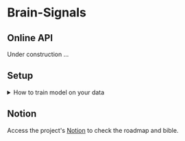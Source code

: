 
# Brain-Signals

## Online API

Under construction ...

## Setup

<details>
  <summary>How to train model on your data</summary>
<br/>

Please follow this guidelines to setup everything you need after you cloned the project.

### Create the virtualenv

```
pyenv virtualenv brain-signals && pyenv local brain-signals
```
### Environment Variables

Create a `.envrc` file the write `dotenv` in it

Create a `.env` file then add this variables :

`DATASETS_PATH` directory where the datasets are stored

`LOCAL_REGISTRY_PATH` directory where the models are stored

Example :

```
# absolute path required, no slash at the end
DATASETS_PATH=/home/<user>/code/<githubuser>/Brain-Signals/.data/processed_datasets
LOCAL_REGISTRY_PATH=/home/<user>/code/<githubuser>/Brain-Signals/.registry
```


### Direnv

Allow direnv with

```
direnv allow
```
### Gitignore

Create a `.gitignore` file, and add all the files you created.

Here is an example :

```
# System file and folders
.DS_Store
.python-version
__pycache__/

# Personnal things
.Jupyter_notebooks/
.env
.gitignore

# Too heavy for gitignore
.data
.registry

# Executables
*.egg-info
```
### You can now train a model

Check on main.py to understand how the program works

</details>

## Notion
Access the project's [Notion](https://www.notion.so/Brain-signal-61cb427d38804549a3bd49b269f6fb0b) to check the roadmap and bible.

